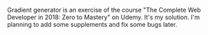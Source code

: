Gradient generator is an exercise of the course "The Complete Web Developer in 2018: Zero to Mastery" on Udemy. It's my solution.
I'm planning to add some supplements and fix some bugs later.
